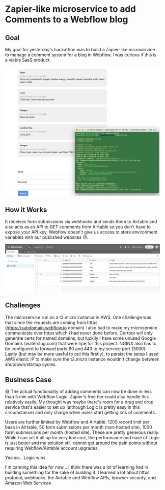 # Zapier-like microservice to add Comments to a Webflow blog

## Goal

My goal for yesterday's hackathon was to build a Zapier-like microservice to manage a comment system for a blog in Webflow. I was curious if this is a viable SaaS product.

![screenshot of service running](assets/screen-1.png)

## How it Works

It receives form submissions via webhooks and sends them to Airtable and also acts as an API to GET comments from Airtable so you don't have to expose your API key. Webflow doesn't give us access to store environment variables with our published websites 😢.

![screenshot of airtable base](assets/airtable.png)

## Challenges

The microservice run on a t2.micro instance in AWS. One challenge was that since the requests are coming from https (https://subdomain.webflow.io domain) I also had to make my microservice communicate over https which I had never done before. Certbot will only generate certs for named domains, but luckily I have some unused Google Domains (waterslug.com) that were ripe for this project. NGINX also has to be configured to forward ports 80 and 443 to my service port (3000). Lastly (but may be more useful to put this firstly), to persist the setup I used AWS elastic IP to make sure the t2.micro instance wouldn't change between shutdown/startup cycles.

## Business Case

😅 The actual functionality of adding comments can now be done in less than 5 min with Webflow Logic. Zapier's free tier could also handle this relatively easily. My thought was maybe there's room for a drag and drop service that's easier to set up (although Logic is pretty easy in this circumstance) and only charge when users start getting lots of comments.

Users are further limited by Webflow and Airtable: 1200 record limit per base in Airtable, 50 form submissions per month (non-hosted site), 1000 form submissions per month (hosted site). These are pretty generous really. While I can set it all up for very low cost, the performance and ease of Logic is just better and my solution still cannot get around the pain points without requiring Webflow/Airtable account upgrades.

Yea so... Logic wins.

I'm canning this idea for now... I think there was a lot of learning had in building something for the sake of building it. I learned a lot about https protocol, webhooks, the Airtable and Webflow APIs, browser security, and Amazon Web Services
